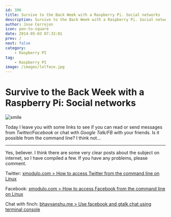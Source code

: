```yaml
---
id: 396
title: Survive to the Back Week with a Raspberry Pi. Social networks
description: Survive to the Back Week with a Raspberry Pi. Social networks
author: Jose Cerrejon
icon: pen-to-square
date: 2014-05-03 07:33:01
prev: /
next: false
category:
    - Raspberry PI
tag:
    - Raspberry PI
image: /images/lolface.jpg
---
```


# Survive to the Back Week with a Raspberry Pi: Social networks

![smile](/images/lolface.jpg)

Today I leave you with some links to see if you can read or send messages from _Twitter/Facebook_ or chat with _Google Talk/FB_ with your friends. Is it possible from the command line? I think not...

---

Yes, believer. I think there are some very clear posts about the subject on internet, so I have compiled a few. If you have any problems, please comment.

Twitter: [xmodulo.com > How to access Twitter from the command line on Linux](https://xmodulo.com/2013/12/access-twitter-command-line-linux.html)

Facebook: [xmodulo.com > How to access Facebook from the command line on Linux](https://xmodulo.com/2014/01/access-facebook-command-line-linux.html)

Chat with finch: [bhavyanshu.me > Use facebook and gtalk chat using terminal console](https://bhavyanshu.me/tutorials/use-fbgtalk-chat-using-terminal-console/12/07/2013/)
